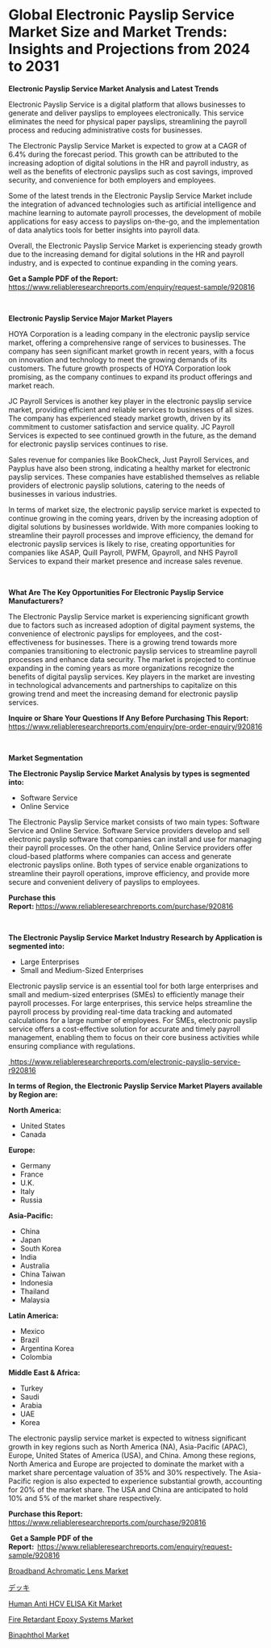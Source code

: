 <p><h1>Global Electronic Payslip Service Market Size and Market Trends: Insights and Projections from 2024 to 2031</h1></p><p><strong>Electronic Payslip Service Market Analysis and Latest Trends</strong></p>
<p><p>Electronic Payslip Service is a digital platform that allows businesses to generate and deliver payslips to employees electronically. This service eliminates the need for physical paper payslips, streamlining the payroll process and reducing administrative costs for businesses.</p><p>The Electronic Payslip Service Market is expected to grow at a CAGR of 6.4% during the forecast period. This growth can be attributed to the increasing adoption of digital solutions in the HR and payroll industry, as well as the benefits of electronic payslips such as cost savings, improved security, and convenience for both employers and employees.</p><p>Some of the latest trends in the Electronic Payslip Service Market include the integration of advanced technologies such as artificial intelligence and machine learning to automate payroll processes, the development of mobile applications for easy access to payslips on-the-go, and the implementation of data analytics tools for better insights into payroll data.</p><p>Overall, the Electronic Payslip Service Market is experiencing steady growth due to the increasing demand for digital solutions in the HR and payroll industry, and is expected to continue expanding in the coming years.</p></p>
<p><strong>Get a Sample PDF of the Report:&nbsp;</strong> <a href="https://www.reliableresearchreports.com/enquiry/request-sample/920816">https://www.reliableresearchreports.com/enquiry/request-sample/920816</a></p>
<p>&nbsp;</p>
<p><strong>Electronic Payslip Service Major Market Players</strong></p>
<p><p>HOYA Corporation is a leading company in the electronic payslip service market, offering a comprehensive range of services to businesses. The company has seen significant market growth in recent years, with a focus on innovation and technology to meet the growing demands of its customers. The future growth prospects of HOYA Corporation look promising, as the company continues to expand its product offerings and market reach.</p><p>JC Payroll Services is another key player in the electronic payslip service market, providing efficient and reliable services to businesses of all sizes. The company has experienced steady market growth, driven by its commitment to customer satisfaction and service quality. JC Payroll Services is expected to see continued growth in the future, as the demand for electronic payslip services continues to rise.</p><p>Sales revenue for companies like BookCheck, Just Payroll Services, and Payplus have also been strong, indicating a healthy market for electronic payslip services. These companies have established themselves as reliable providers of electronic payslip solutions, catering to the needs of businesses in various industries.</p><p>In terms of market size, the electronic payslip service market is expected to continue growing in the coming years, driven by the increasing adoption of digital solutions by businesses worldwide. With more companies looking to streamline their payroll processes and improve efficiency, the demand for electronic payslip services is likely to rise, creating opportunities for companies like ASAP, Quill Payroll, PWFM, Gpayroll, and NHS Payroll Services to expand their market presence and increase sales revenue.</p></p>
<p>&nbsp;</p>
<p><strong>What Are The Key Opportunities For Electronic Payslip Service Manufacturers?</strong></p>
<p><p>The Electronic Payslip Service market is experiencing significant growth due to factors such as increased adoption of digital payment systems, the convenience of electronic payslips for employees, and the cost-effectiveness for businesses. There is a growing trend towards more companies transitioning to electronic payslip services to streamline payroll processes and enhance data security. The market is projected to continue expanding in the coming years as more organizations recognize the benefits of digital payslip services. Key players in the market are investing in technological advancements and partnerships to capitalize on this growing trend and meet the increasing demand for electronic payslip services.</p></p>
<p><strong>Inquire or Share Your Questions If Any Before Purchasing This Report:</strong> <a href="https://www.reliableresearchreports.com/enquiry/pre-order-enquiry/920816">https://www.reliableresearchreports.com/enquiry/pre-order-enquiry/920816</a></p>
<p>&nbsp;</p>
<p><strong>Market Segmentation</strong></p>
<p><strong>The Electronic Payslip Service Market Analysis by types is segmented into:</strong></p>
<p><ul><li>Software Service</li><li>Online Service</li></ul></p>
<p><p>The Electronic Payslip Service market consists of two main types: Software Service and Online Service. Software Service providers develop and sell electronic payslip software that companies can install and use for managing their payroll processes. On the other hand, Online Service providers offer cloud-based platforms where companies can access and generate electronic payslips online. Both types of service enable organizations to streamline their payroll operations, improve efficiency, and provide more secure and convenient delivery of payslips to employees.</p></p>
<p><strong>Purchase this Report:&nbsp;</strong><a href="https://www.reliableresearchreports.com/purchase/920816">https://www.reliableresearchreports.com/purchase/920816</a></p>
<p>&nbsp;</p>
<p><strong>The Electronic Payslip Service Market Industry Research by Application is segmented into:</strong></p>
<p><ul><li>Large Enterprises</li><li>Small and Medium-Sized Enterprises</li></ul></p>
<p><p>Electronic payslip service is an essential tool for both large enterprises and small and medium-sized enterprises (SMEs) to efficiently manage their payroll processes. For large enterprises, this service helps streamline the payroll process by providing real-time data tracking and automated calculations for a large number of employees. For SMEs, electronic payslip service offers a cost-effective solution for accurate and timely payroll management, enabling them to focus on their core business activities while ensuring compliance with regulations.</p></p>
<p><a href="https://www.reliableresearchreports.com/electronic-payslip-service-r920816">&nbsp;https://www.reliableresearchreports.com/electronic-payslip-service-r920816</a></p>
<p><strong>In terms of Region, the Electronic Payslip Service Market Players available by Region are:</strong></p>
<p>
    <p> <strong> North America: </strong>
        <ul>
            <li>United States</li>
            <li>Canada</li>
        </ul>
        </p> 
    <p> <strong> Europe: </strong>
        <ul>
            <li>Germany</li>
            <li>France</li>
            <li>U.K.</li>
            <li>Italy</li>
            <li>Russia</li>
        </ul>
        </p> 
    <p> <strong> Asia-Pacific: </strong>
        <ul>
            <li>China</li>
            <li>Japan</li>
            <li>South Korea</li>
            <li>India</li>
            <li>Australia</li>
            <li>China Taiwan</li>
            <li>Indonesia</li>
            <li>Thailand</li>
            <li>Malaysia</li>
        </ul>
        </p> 
    <p> <strong> Latin America: </strong>
        <ul>
            <li>Mexico</li>
            <li>Brazil</li>
            <li>Argentina Korea</li>
            <li>Colombia</li>
        </ul>
        </p> 
    <p> <strong> Middle East & Africa: </strong>
        <ul>
            <li>Turkey</li>
            <li>Saudi</li>
            <li>Arabia</li>
            <li>UAE</li>
            <li>Korea</li>
        </ul>
    </p>
    </p>
<p><p>The electronic payslip service market is expected to witness significant growth in key regions such as North America (NA), Asia-Pacific (APAC), Europe, United States of America (USA), and China. Among these regions, North America and Europe are projected to dominate the market with a market share percentage valuation of 35% and 30% respectively. The Asia-Pacific region is also expected to experience substantial growth, accounting for 20% of the market share. The USA and China are anticipated to hold 10% and 5% of the market share respectively.</p></p>
<p><strong>Purchase this Report: </strong><a href="https://www.reliableresearchreports.com/purchase/920816">https://www.reliableresearchreports.com/purchase/920816</a></p>
<p>&nbsp;<strong>Get a Sample PDF of the Report:&nbsp;&nbsp;</strong><a href="https://www.reliableresearchreports.com/enquiry/request-sample/920816">https://www.reliableresearchreports.com/enquiry/request-sample/920816</a></p>
<p><strong></strong></p>
<p><p><a href="https://www.linkedin.com/pulse/broadband-achromatic-lens-market-analysis-its-cagr-segmentation-2axtf">Broadband Achromatic Lens Market</a></p><p><a href="https://github.com/lababdou/Market-Research-Report-List-3/blob/main/512987356001.md">デッキ</a></p><p><a href="https://github.com/ElmoRunolfsson2023/Market-Research-Report-List-1/blob/main/human-anti-hcv-elisa-kit-market.md">Human Anti HCV ELISA Kit Market</a></p><p><a href="https://github.com/susanjprice2023/Market-Research-Report-List-1/blob/main/fire-retardant-epoxy-systems-market.md">Fire Retardant Epoxy Systems Market</a></p><p><a href="https://www.linkedin.com/pulse/binaphthol-market-research-report-provides-critical-insights-can-hiszc">Binaphthol Market</a></p></p>